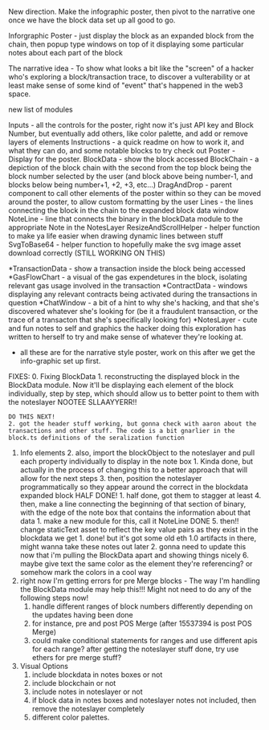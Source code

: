New direction. Make the infographic poster, then pivot to the narrative one once we have the block data set up all good to go.

Inforgraphic Poster - just display the block as an expanded block from the chain, then popup type windows on top of it displaying some particular notes about each part of the block

The narrative idea - To show what looks a bit like the "screen" of a hacker who's exploring a block/transaction trace, to discover a vulterability or at least make sense of some kind of "event" that's happened in the web3 space.

new list of modules

Inputs - all the controls for the poster, right now it's just API key and Block Number, but eventually add others, like color palette, and add or remove layers of elements
Instructions - a quick readme on how to work it, and what they can do, and some notable blocks to try check out
Poster - Display for the poster.
BlockData - show the block accessed
BlockChain - a depiction of the block chain with the second from the top block being the block number selected by the user (and block above being number-1, and blocks below being number+1, +2, +3, etc...)
DragAndDrop - parent component to call other elements of the poster within so they can be moved around the poster, to allow custom formatting by the user
Lines - the lines connecting the block in the chain to the expanded block data window
NoteLine - line that connects the binary in the blockData module to the appropriate Note in the NotesLayer
ResizeAndScrollHelper - helper function to make ya life easier when drawing dynamic lines between stuff
SvgToBase64 - helper function to hopefully make the svg image asset download correctly (STILL WORKING ON THIS)

*TransactionData - show a transaction inside the block being accessed
*GasFlowChart - a visual of the gas expendetures in the block, isolating relevant gas usage involved in the transaction
*ContractData - windows displaying any relevant contracts being activated during the transactions in question
*ChatWindow - a bit of a hint to why she's hacking, and that she's discovered whatever she's looking for (be it a fraudulent transaction, or the trace of a transacton that she's specifically looking for)
*NotesLayer - cute and fun notes to self and graphics the hacker doing this exploration has written to herself to try and make sense of whatever they're looking at.
* all these are for the narrative style poster, work on this after we get the info-graphic set up first.

FIXES:
0. Fixing BlockData
    1. reconstructing the displayed block in the BlockData module. Now it'll be displaying each element of the block individually, step by step, which should allow us to better point to them with the noteslayer NOOTEE SLLAAYYERR!!

    DO THIS NEXT!
    2. got the header stuff working, but gonna check with aaron about the transactions and other stuff. The code is a bit gnarlier in the block.ts definitions of the seralization function


1. Info elements
    2. also, import the blockObject to the noteslayer and pull each property individually to display in the note box
        1. Kinda done, but actually in the process of changing this to a better approach that will allow for the next steps
    3. then, position the noteslayer programmatically so they appear around the correct in the blockdata expanded block HALF DONE!
        1. half done, got them to stagger at least
    4. then, make a line connecting the beginning of that section of binary, with the edge of the note box that contains the information about that data
        1. make a new module for this, call it NoteLine DONE
    5. then!! change staticText asset to reflect the key value pairs as they exist in the blockdata we get
        1. done! but it's got some old eth 1.0 artifacts in there, might wanna take these notes out later
        2. gonna need to update this now that i'm pulling the BlockData apart and showing things nicely
    6. maybe give text the same color as the element they're referencing? or somehow mark the colors in a cool way
2. right now I'm getting errors for pre Merge blocks - The way I'm handling the BlockData module may help this!!! Might not need to do any of the following steps now!
    1. handle different ranges of block numbers differently depending on the updates having been done
    2. for instance, pre and post POS Merge (after 15537394 is post POS Merge)
    3. could make conditional statements for ranges and use different apis for each range? after getting the noteslayer stuff done, try use ethers for pre merge stuff?
3. Visual Options
    1. include blockdata in notes boxes or not
    2. include blockchain or not
    3. include notes in noteslayer or not
    4. if block data in notes boxes and noteslayer notes not included, then remove the noteslayer completely
    5. different color palettes.